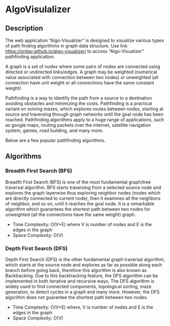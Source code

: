 # AlgoVisulalizer

## Description

The web application “Algo-Visualizer” is designed to visualize various types of path finding algorithms in graph data structure. Use link https://pnilay.github.io/algo-visualizer/ to access “Algo-Visualizer” pathfinding application.

A graph is a set of nodes where some pairs of nodes are connected using directed or undirected links/edges. A graph may be weighted (numerical value associated with connection between two nodes) or unweighted (all connection have unit weight or all connections have the same constant weight)

Pathfinding is a way to identify the path from a source to a destination avoiding obstacles and minimizing the costs. Pathfinding is a practical variant on solving mazes, which explores routes between nodes, starting at source and traversing through graph networks until the goal node has been reached. Pathfinding algorithms apply to a huge range of applications, such as google maps, routing packets over the internet, satellite navigation system, games, road building, and many more.

Below are a few popular pathfinding algorithms.

## Algorithms

### Breadth First Search (BFS)

Breadth First Search (BFS) is one of the most fundamental graph/tree traversal algorithm. BFS starts traversing from a selected source node and explores the graph layerwise thus exploring neighbor nodes (nodes which are directly connected to current node), then it examines all the neighbors of neighbor, and so on, until it reaches the goal node. It is a remarkable algorithm which guarantees the shortest path between two nodes for unweighted (all the connections have the same weight) graph. 

 - Time Complexity: O(V+E) where V is number of nodes and E is the edges in the graph
 - Space Complexity:  O(V) 

### Depth First Search (DFS)

Depth First Search (DFS) is the other fundamental graph traversal algorithm, which starts at the source node and explores as far as possible along each branch before going back, therefore this algorithm is also known as Backtracking. Due to this backtracking feature, the DFS algorithm can be implemented in both iterative and recursive ways. The DFS algorithm is widely used to find connected components, topological sorting, maze generation, to detect cycles in a graph and many more. However, the DFS algorithm does not guarantee the shortest path between two nodes.

 - Time Complexity: O(V+E) where, V is number of nodes and E is the edges in the graph
 - Space Complexity:  O(V) 
